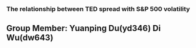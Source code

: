 ### The relationship between TED spread with S&P 500 volatility
## Group Member: Yuanping Du(yd346) Di Wu(dw643)
